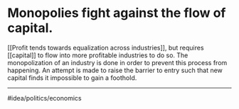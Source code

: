# Monopolies fight against the flow of capital.
[[Profit tends towards equalization across industries]], but requires [[capital]] to flow into more profitable industries to do so. The monopolization of an industry is done in order to prevent this process from happening. An attempt is made to raise the barrier to entry such that new capital finds it impossible to gain a foothold. 

---
#idea/politics/economics 

[1]:  https://www.marxist.com/parasitical-landlordism-and-the-marxist-theory-of-rent.htm